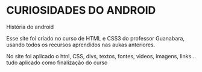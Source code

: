 # <h1> CURIOSIDADES DO ANDROID</h1>
 História do android
 
 Esse site foi criado no curso de HTML e CSS3 do professor Guanabara, usando todos os recursos
aprendidos nas aukas anteriores.

No site foi aplicado o htnl, CSS, divs, textos, fontes, videos, imagens, links... tudo aplicado como finalização do curso 

